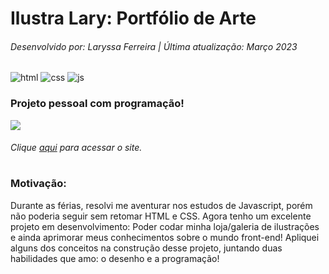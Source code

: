 # Ilustra Lary: Portfólio de Arte
###### Desenvolvido por: Laryssa Ferreira | Última atualização: Março 2023
![html](https://img.shields.io/badge/-HTML-red)
![css](https://img.shields.io/badge/-CSS-blue)
![js](https://img.shields.io/badge/-JS-yellowgreen)

### Projeto pessoal com programação!
![](https://github.com/laryferreira/IlustraLary/blob/studies/ilustra.gif)
###### Clique [aqui](https://joaobizzo.github.io/IlustralaryV2/index.html) para acessar o site.
#

### Motivação:
  Durante as férias, resolvi me aventurar nos estudos de Javascript, porém não poderia seguir sem retomar HTML e CSS.
  Agora tenho um excelente projeto em desenvolvimento: Poder codar minha loja/galeria de ilustrações e ainda aprimorar meus conhecimentos sobre o mundo front-end!
  Apliquei alguns dos conceitos na construção desse projeto, juntando duas habilidades que amo: o desenho e a programação! 
